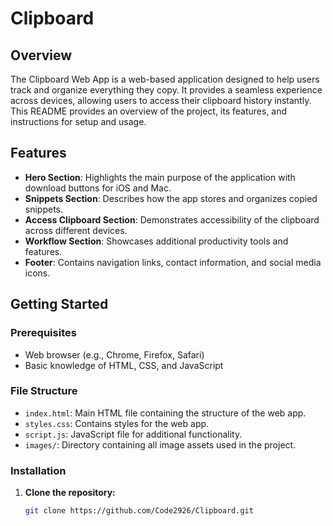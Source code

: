 # Clipboard

## Overview

The Clipboard Web App is a web-based application designed to help users track and organize everything they copy. It provides a seamless experience across devices, allowing users to access their clipboard history instantly. This README provides an overview of the project, its features, and instructions for setup and usage.

## Features

- **Hero Section**: Highlights the main purpose of the application with download buttons for iOS and Mac.
- **Snippets Section**: Describes how the app stores and organizes copied snippets.
- **Access Clipboard Section**: Demonstrates accessibility of the clipboard across different devices.
- **Workflow Section**: Showcases additional productivity tools and features.
- **Footer**: Contains navigation links, contact information, and social media icons.

## Getting Started

### Prerequisites

- Web browser (e.g., Chrome, Firefox, Safari)
- Basic knowledge of HTML, CSS, and JavaScript

### File Structure

- `index.html`: Main HTML file containing the structure of the web app.
- `styles.css`: Contains styles for the web app.
- `script.js`: JavaScript file for additional functionality.
- `images/`: Directory containing all image assets used in the project.

### Installation

1. **Clone the repository:**

   ```bash
   git clone https://github.com/Code2926/Clipboard.git
